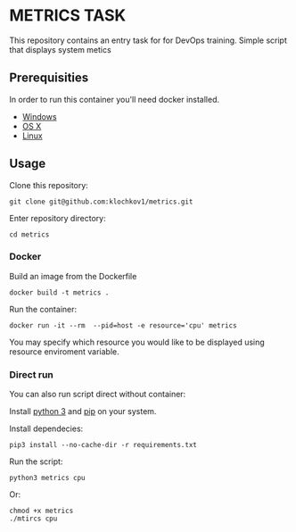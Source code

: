 # METRICS TASK

This repository contains an entry task for for DevOps training.
Simple script that displays system metics

## Prerequisities

In order to run this container you'll need docker installed.

* [Windows](https://docs.docker.com/windows/started)
* [OS X](https://docs.docker.com/mac/started/)
* [Linux](https://docs.docker.com/linux/started/)

## Usage

Clone this repository:

    git clone git@github.com:klochkov1/metrics.git

Enter repository directory:

    cd metrics
    
### Docker

Build an image from the Dockerfile

    docker build -t metrics .

Run the container:

    docker run -it --rm  --pid=host -e resource='cpu' metrics

You may specify which resource you would like to be displayed using resource enviroment variable.

### Direct run

You can also run script direct without container: 

Install [python 3](https://www.python.org/downloads/) and [pip](https://pip.pypa.io/en/stable/installing/) on your system.

Install dependecies:

    pip3 install --no-cache-dir -r requirements.txt

Run the script:

    python3 metrics cpu

Or:

    chmod +x metrics
    ./mtircs cpu











